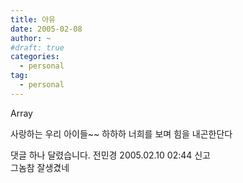 ```yaml
---
title: 아유
date: 2005-02-08
author: ~
#draft: true
categories:
  - personal
tag:
  - personal
---
```




Array

사랑하는 우리 아이들~~
하하하
너희를 보며 힘을 내곤한단다


 댓글 하나 달렸습니다.
 전민경 2005.02.10 02:44 신고   
그놈참 잘생겼네




